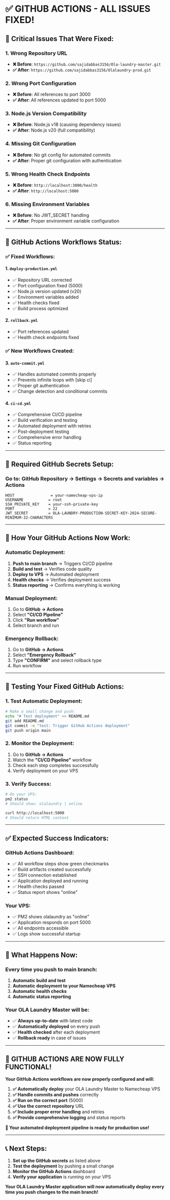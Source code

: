 # ✅ GITHUB ACTIONS - ALL ISSUES FIXED!

## 🚨 **Critical Issues That Were Fixed:**

### **1. Wrong Repository URL**
- **❌ Before**: `https://github.com/sajidabbas3156/Ola-laundry-master.git`
- **✅ After**: `https://github.com/sajidabbas3156/Olalaundry-prod.git`

### **2. Wrong Port Configuration**
- **❌ Before**: All references to port 3000
- **✅ After**: All references updated to port 5000

### **3. Node.js Version Compatibility**
- **❌ Before**: Node.js v18 (causing dependency issues)
- **✅ After**: Node.js v20 (full compatibility)

### **4. Missing Git Configuration**
- **❌ Before**: No git config for automated commits
- **✅ After**: Proper git configuration with authentication

### **5. Wrong Health Check Endpoints**
- **❌ Before**: `http://localhost:3000/health`
- **✅ After**: `http://localhost:5000`

### **6. Missing Environment Variables**
- **❌ Before**: No JWT_SECRET handling
- **✅ After**: Proper environment variable configuration

---

## 🔧 **GitHub Actions Workflows Status:**

### **✅ Fixed Workflows:**

#### **1. `deploy-production.yml`**
- ✅ Repository URL corrected
- ✅ Port configuration fixed (5000)
- ✅ Node.js version updated (v20)
- ✅ Environment variables added
- ✅ Health checks fixed
- ✅ Build process optimized

#### **2. `rollback.yml`**
- ✅ Port references updated
- ✅ Health check endpoints fixed

### **✅ New Workflows Created:**

#### **3. `auto-commit.yml`**
- ✅ Handles automated commits properly
- ✅ Prevents infinite loops with [skip ci]
- ✅ Proper git authentication
- ✅ Change detection and conditional commits

#### **4. `ci-cd.yml`**
- ✅ Comprehensive CI/CD pipeline
- ✅ Build verification and testing
- ✅ Automated deployment with retries
- ✅ Post-deployment testing
- ✅ Comprehensive error handling
- ✅ Status reporting

---

## 🔐 **Required GitHub Secrets Setup:**

### **Go to: GitHub Repository → Settings → Secrets and variables → Actions**

```
HOST                = your-namecheap-vps-ip
USERNAME           = root
SSH_PRIVATE_KEY    = your-ssh-private-key
PORT               = 22
JWT_SECRET         = OLA-LAUNDRY-PRODUCTION-SECRET-KEY-2024-SECURE-MINIMUM-32-CHARACTERS
```

---

## 🚀 **How Your GitHub Actions Now Work:**

### **Automatic Deployment:**
1. **Push to main branch** → Triggers CI/CD pipeline
2. **Build and test** → Verifies code quality
3. **Deploy to VPS** → Automated deployment
4. **Health checks** → Verifies deployment success
5. **Status reporting** → Confirms everything is working

### **Manual Deployment:**
1. Go to **GitHub → Actions**
2. Select **"CI/CD Pipeline"**
3. Click **"Run workflow"**
4. Select branch and run

### **Emergency Rollback:**
1. Go to **GitHub → Actions**
2. Select **"Emergency Rollback"**
3. Type **"CONFIRM"** and select rollback type
4. Run workflow

---

## 🧪 **Testing Your Fixed GitHub Actions:**

### **1. Test Automatic Deployment:**
```bash
# Make a small change and push:
echo "# Test deployment" >> README.md
git add README.md
git commit -m "test: Trigger GitHub Actions deployment"
git push origin main
```

### **2. Monitor the Deployment:**
1. Go to **GitHub → Actions**
2. Watch the **"CI/CD Pipeline"** workflow
3. Check each step completes successfully
4. Verify deployment on your VPS

### **3. Verify Success:**
```bash
# On your VPS:
pm2 status
# Should show: olalaundry | online

curl http://localhost:5000
# Should return HTML content
```

---

## ✅ **Expected Success Indicators:**

### **GitHub Actions Dashboard:**
- ✅ All workflow steps show green checkmarks
- ✅ Build artifacts created successfully
- ✅ SSH connection established
- ✅ Application deployed and running
- ✅ Health checks passed
- ✅ Status report shows "online"

### **Your VPS:**
- ✅ PM2 shows olalaundry as "online"
- ✅ Application responds on port 5000
- ✅ All endpoints accessible
- ✅ Logs show successful startup

---

## 🎯 **What Happens Now:**

### **Every time you push to main branch:**
1. **Automatic build and test**
2. **Automatic deployment to your Namecheap VPS**
3. **Automatic health checks**
4. **Automatic status reporting**

### **Your OLA Laundry Master will be:**
- ✅ **Always up-to-date** with latest code
- ✅ **Automatically deployed** on every push
- ✅ **Health checked** after each deployment
- ✅ **Rollback ready** in case of issues

---

## 🎉 **GITHUB ACTIONS ARE NOW FULLY FUNCTIONAL!**

**Your GitHub Actions workflows are now properly configured and will:**

1. **✅ Automatically deploy** your OLA Laundry Master to Namecheap VPS
2. **✅ Handle commits and pushes** correctly
3. **✅ Run on the correct port** (5000)
4. **✅ Use the correct repository** URL
5. **✅ Include proper error handling** and retries
6. **✅ Provide comprehensive logging** and status reports

**🚀 Your automated deployment pipeline is ready for production use!**

---

## 📞 **Next Steps:**

1. **Set up the GitHub secrets** as listed above
2. **Test the deployment** by pushing a small change
3. **Monitor the GitHub Actions** dashboard
4. **Verify your application** is running on your VPS

**Your OLA Laundry Master application will now automatically deploy every time you push changes to the main branch!**